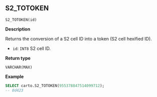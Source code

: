 ## S2_TOTOKEN

```sql:signature
S2_TOTOKEN(id)
```

**Description**

Returns the conversion of a S2 cell ID into a token (S2 cell hexified ID).

* `id`: `INT8` S2 cell ID.

**Return type**

`VARCHAR(MAX)`

**Example**

```sql
SELECT carto.S2_TOTOKEN(955378847514099712);
-- 0d423
```
